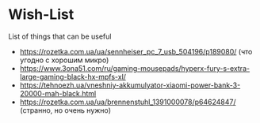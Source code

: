 # Wish-List
List of things that can be useful
- https://rozetka.com.ua/ua/sennheiser_pc_7_usb_504196/p189080/ (что угодно с хорошим микро)
- https://www.3ona51.com/ru/gaming-mousepads/hyperx-fury-s-extra-large-gaming-black-hx-mpfs-xl/
- https://tehnoezh.ua/vneshniy-akkumulyator-xiaomi-power-bank-3-20000-mah-black.html
- https://rozetka.com.ua/ua/brennenstuhl_1391000078/p64624847/ (странно, но очень нужно)
